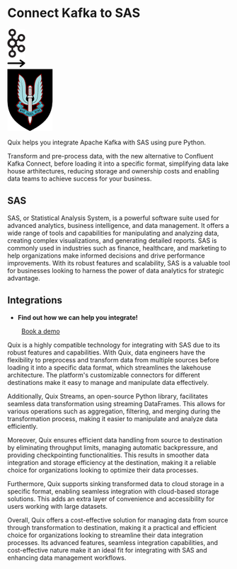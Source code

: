 # Connect Kafka to SAS

<div class="connect-images cards blog-grid-card" markdown>
<div>
<img src="../images/kafka_logo.png" width="40px" />
</div>
<div>
<img src="../images/arrow.svg" width="40px" />
</div>
<div>
<img src="./images/sas_1.jpg" />
</div>
</div>

Quix helps you integrate Apache Kafka with SAS using pure Python.

Transform and pre-process data, with the new alternative to Confluent Kafka Connect, before loading it into a specific format, simplifying data lake house arthitectures, reducing storage and ownership costs and enabling data teams to achieve success for your business.

## SAS

SAS, or Statistical Analysis System, is a powerful software suite used for advanced analytics, business intelligence, and data management. It offers a wide range of tools and capabilities for manipulating and analyzing data, creating complex visualizations, and generating detailed reports. SAS is commonly used in industries such as finance, healthcare, and marketing to help organizations make informed decisions and drive performance improvements. With its robust features and scalability, SAS is a valuable tool for businesses looking to harness the power of data analytics for strategic advantage.

## Integrations

<div class="grid cards" markdown>

- __Find out how we can help you integrate!__

    <a class="md-button md-button--primary" href="https://share.hsforms.com/1iW0TmZzKQMChk0lxd_tGiw4yjw2?__hstc=175542013.2303933fbd746c0ac86d9ccbe9bc9100.1728383268831.1729603416735.1729620918855.31&__hssc=175542013.1.1729620918855&__hsfp=2132701734" target="_blank" style="margin:.5rem;">Book a demo</a>

</div>


Quix is a highly compatible technology for integrating with SAS due to its robust features and capabilities. With Quix, data engineers have the flexibility to preprocess and transform data from multiple sources before loading it into a specific data format, which streamlines the lakehouse architecture. The platform's customizable connectors for different destinations make it easy to manage and manipulate data effectively.

Additionally, Quix Streams, an open-source Python library, facilitates seamless data transformation using streaming DataFrames. This allows for various operations such as aggregation, filtering, and merging during the transformation process, making it easier to manipulate and analyze data efficiently.

Moreover, Quix ensures efficient data handling from source to destination by eliminating throughput limits, managing automatic backpressure, and providing checkpointing functionalities. This results in smoother data integration and storage efficiency at the destination, making it a reliable choice for organizations looking to optimize their data processes.

Furthermore, Quix supports sinking transformed data to cloud storage in a specific format, enabling seamless integration with cloud-based storage solutions. This adds an extra layer of convenience and accessibility for users working with large datasets.

Overall, Quix offers a cost-effective solution for managing data from source through transformation to destination, making it a practical and efficient choice for organizations looking to streamline their data integration processes. Its advanced features, seamless integration capabilities, and cost-effective nature make it an ideal fit for integrating with SAS and enhancing data management workflows.

